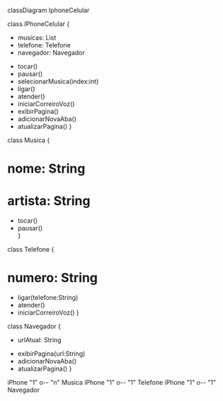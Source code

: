 classDiagram IphoneCelular

class IPhoneCelular {
  - musicas: List<Musica>
  - telefone: Telefone
  - navegador: Navegador

  + tocar()
  + pausar()
  + selecionarMusica(index:int)
  + ligar()
  + atender()
  + iniciarCorreiroVoz()
  + exibirPagina()
  + adicionarNovaAba()
  + atualizarPagina()
}

class Musica {
  # nome: String
  # artista: String

  + tocar()
  + pausar()	
}

class Telefone {
  # numero: String

  + ligar(telefone:String)
  + atender()
  + iniciarCorreiroVoz()
}

class Navegador {
  - urlAtual: String

  + exibirPagina(url:String)
  + adicionarNovaAba()
  + atualizarPagina()
}

iPhone "1" o-- "n" Musica
iPhone "1" o-- "1" Telefone
iPhone "1" o-- "1" Navegador
